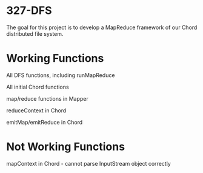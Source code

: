 # 327-DFS
The goal for this project is to develop a MapReduce framework of our Chord distributed file system.

# Working Functions
All DFS functions, including runMapReduce

All initial Chord functions

map/reduce functions in Mapper

reduceContext in Chord

emitMap/emitReduce in Chord

# Not Working Functions
mapContext in Chord - cannot parse InputStream object correctly
